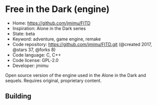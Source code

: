 # Free in the Dark (engine)

- Home: https://github.com/jmimu/FITD
- Inspiration: Alone in the Dark series
- State: beta
- Keyword: adventure, game engine, remake
- Code repository: https://github.com/jmimu/FITD.git (@created 2017, @stars 37, @forks 8)
- Code language: C, C++
- Code license: GPL-2.0
- Developer: jmimu

Open source version of the engine used in the Alone in the Dark and sequels.
Requires original, proprietary content.

## Building
